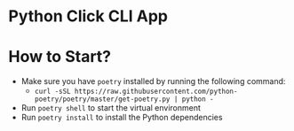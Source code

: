 # Python Click CLI App

# How to Start?

* Make sure you have `poetry` installed by running the following command:
  * `curl -sSL https://raw.githubusercontent.com/python-poetry/poetry/master/get-poetry.py | python -`
* Run `poetry shell` to start the virtual environment
* Run `poetry install` to install the Python dependencies


